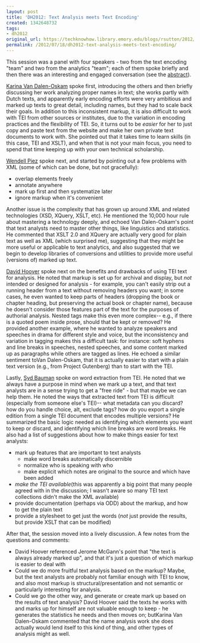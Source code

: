 ```yaml
---
layout: post
title: 'DH2012: Text Analysis meets Text Encoding'
created: 1342648732
tags:
- dh2012
original_url: https://techknowhow.library.emory.edu/blogs/rsutton/2012/07/18/dh2012-text-analysis-meets-text-encoding
permalink: /2012/07/18/dh2012-text-analysis-meets-text-encoding/
---
```



This session was a panel with four speakers - two from the text encoding "team" and two from the analytics "team"; each of them spoke briefly and then there was an interesting and engaged conversation (see the [abstract](http://www.dh2012.uni-hamburg.de/conference/programme/abstracts/text-analysis-meets-text-encoding/)).

[Karina Van Dalen-Oskam](http://www.huygens.knaw.nl/vandalen/) spoke first, introducing the others and then briefly discussing her work analyzing proper names in text; she works partly with Dutch texts, and apparently early encoding efforts were very ambitious and marked up texts to great detail, including names, but they had to scale back their goals. In addition to this inconsistent markup, it is also difficult to work with TEI from other sources or institutes, due to the variation in encoding practices and the flexibility of TEI. So, it turns out to be _easier_ for her to just copy and paste text from the website and make her own private text documents to work with. She pointed out that it takes time to learn skills (in this case, TEI and XSLT), and when that is not your main focus, you need to spend that time keeping up with your own technical scholarship.

[Wendell Piez](http://www.mulberrytech.com/people/piez/index.html) spoke next, and started by pointing out a few problems with XML (some of which can be done, but not gracefully):

* overlap elements freely
* annotate anywhere
* mark up first and then systematize later
* ignore markup when it's convenient

Another issue is the complexity that has grown up around XML and related technologies (XSD, XQuery, XSLT, etc). He mentioned the 10,000 hour rule about mastering a technology deeply, and echoed Van Dalen-Oskam's point that text analysts need to master other things, like linguistics and statistics. He commented that XSLT 2.0 and XQuery are actually very good for plain text as well as XML (which surprised me), suggesting that they might be more useful or applicable to text analytics, and also suggested that we begin to develop libraries of conversions and utilities to provide more useful (versions of) marked up text.

[David Hoover](https://files.nyu.edu/dh3/public/) spoke next on the benefits and drawbacks of using TEI text for analysis. He noted that markup is set up for archival and display, but _not_ intended or designed for analysis - for example, you can't easily strip out a running header from a text without removing headers you want; in some cases, he even wanted to keep parts of headers (dropping the book or chapter heading, but preserving the actual book or chapter name), because he doesn't consider those features part of the text for the purposes of authorial analysis. Nested tags make this even more complex-- e.g., if there is a quoted poem inside prose, should that be kept or removed? He provided another example, where he wanted to analyze speakers and speeches in drama for different style and voice, but the inconsistency and variation in tagging makes this a difficult task: for instance: soft hyphens and line breaks in speeches, nested speeches, and some content marked up as paragraphs while others are tagged as lines. He echoed a similar sentiment toVan Dalen-Oskam, that it is actually easier to start with a plain text version (e.g., from Project Gutenberg) than to start with the TEI.

Lastly, [Syd Bauman](http://www.stg.brown.edu/staff/syd.html) spoke on word extraction from TEI. He noted that we always have a purpose in mind when we mark up a text, and that text analysts are in a sense trying to get a "free ride" - but that maybe we can help them. He noted the ways that extracted text from TEI is difficult (especially from someone else's TEI)-- what metadata can you discard? how do you handle choice, alt, exclude tags? how do you export a single edition from a single TEI document that encodes multiple versions? He summarized the basic logic needed as identifying which elements you want to keep or discard, and identifying which line breaks are word breaks. He also had a list of suggestions about how to make things easier for text analysts:

* mark up features that are important to text analysts
  * make word breaks automatically discernible
  * normalize who is speaking with who
  * make explicit which notes are original to the source and which have been added
* _make the TEI available_(this was apparently a big point that many people agreed with in the discussion; I wasn't aware so many TEI text collections didn't make the XML available)
* provide documentation (perhaps via ODD) about the markup, and how to get the plain text
* provide a stylesheet to get just the words (_not_ just provide the results, but provide XSLT that can be modified)

After that, the session moved into a lively discussion. A few notes from the questions and comments:

* David Hoover referenced Jerome McGann's point that "the text is always already marked up", and that it's just a question of which markup is easier to deal with
* Could we do more fruitful text analysis based on the markup? Maybe, but the text analysts are probably not familiar enough with TEI to know, and also most markup is structural/presentation and not semantic or particularly interesting for analysis.
* Could we go the other way, and generate or create mark up based on the results of text analysis? David Hoover said the texts he works with and marks up for himself are not valuable enough to keep - he generates the statistics he needs and then moves on; butKarina Van Dalen-Oskam commented that the name analysis work she does actually would lend itself to this kind of thing, and other types of analysis might as well.
